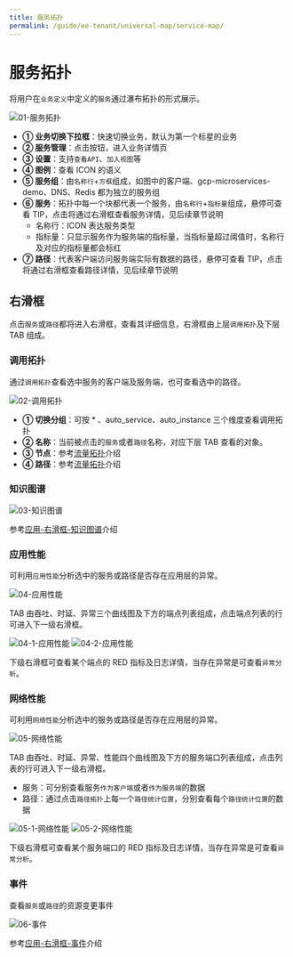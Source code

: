 ```yaml
---
title: 服务拓扑
permalink: /guide/ee-tenant/universal-map/service-map/
---
```


# 服务拓扑

将用户在`业务定义`中定义的`服务`通过瀑布拓扑的形式展示。

![01-服务拓扑](https://yunshan-guangzhou.oss-cn-beijing.aliyuncs.com/pub/pic/202310196530f3fa1b279.png)

- **① 业务切换下拉框**：快速切换业务，默认为第一个标星的业务
- **② 服务管理**：点击按钮，进入业务详情页
- **③ 设置**：支持`查看API`、`加入视图`等
- **④ 图例**：查看 ICON 的语义
- **⑤ 服务组**：由`名称行`+`方框`组成，如图中的客户端、gcp-microservices-demo、DNS、Redis 都为独立的服务组
- **⑥ 服务**：拓扑中每一个块都代表一个服务，由`名称行`+`指标量`组成，悬停可查看 TIP，点击将通过右滑框查看服务详情，见后续章节说明
  - 名称行：ICON 表达服务类型
  - 指标量：只显示服务作为服务端的指标量，当指标量超过阈值时，名称行及对应的指标量都会标红
- **⑦ 路径**：代表客户端访问服务端实际有数据的路径，悬停可查看 TIP，点击将通过右滑框查看路径详情，见后续章节说明

## 右滑框

点击`服务`或`路径`都将进入右滑框，查看其详细信息，右滑框由上层`调用拓扑`及下层 TAB 组成。

### 调用拓扑

通过`调用拓扑`查看选中服务的客户端及服务端，也可查看选中的路径。

![02-调用拓扑](https://yunshan-guangzhou.oss-cn-beijing.aliyuncs.com/pub/pic/202310196530f3fc61c4d.png)

- **① 切换分组**：可按 * 、auto_service、auto_instance 三个维度查看调用拓扑
- **② 名称**：当前被点击的`服务`或者`路径`名称，对应下层 TAB 查看的对象。
- **③ 节点**：参考[流量拓扑](../dashboard/panel/topology/)介绍
- **④ 路径**：参考[流量拓扑](../dashboard/panel/topology/)介绍

### 知识图谱

![03-知识图谱](https://yunshan-guangzhou.oss-cn-beijing.aliyuncs.com/pub/pic/202310196530f3f435c6d.png)

参考[应用-右滑框-知识图谱](../application/right-sliding-box/)介绍

### 应用性能

可利用`应用性能`分析选中的服务或路径是否存在应用层的异常。

![04-应用性能](https://yunshan-guangzhou.oss-cn-beijing.aliyuncs.com/pub/pic/202310196530f3f6ac6b5.png)

TAB 由吞吐、时延、异常三个曲线图及下方的端点列表组成，点击端点列表的行可进入下一级右滑框。

![04-1-应用性能](https://yunshan-guangzhou.oss-cn-beijing.aliyuncs.com/pub/pic/202310196530f3f764e5d.png)
![04-2-应用性能](https://yunshan-guangzhou.oss-cn-beijing.aliyuncs.com/pub/pic/202310196530f3f799476.png)

下级右滑框可查看某个端点的 RED 指标及日志详情，当存在异常是可查看`异常分析`。


### 网络性能

可利用`网络性能`分析选中的服务或路径是否存在应用层的异常。

![05-网络性能](https://yunshan-guangzhou.oss-cn-beijing.aliyuncs.com/pub/pic/202310196530f3f9625df.png)

TAB 由吞吐、时延、异常、性能四个曲线图及下方的服务端口列表组成，点击列表的行可进入下一级右滑框。
- 服务：可分别查看服务`作为客户端`或者`作为服务端`的数据
- 路径：通过点击`路径拓扑`上每一个`路径统计位置`，分别查看每个`路径统计位置`的数据

![05-1-网络性能](https://yunshan-guangzhou.oss-cn-beijing.aliyuncs.com/pub/pic/202310196530f3f9c515d.png)
![05-2-网络性能](https://yunshan-guangzhou.oss-cn-beijing.aliyuncs.com/pub/pic/202310196530f3fd02700.png)

下级右滑框可查看某个服务端口的 RED 指标及日志详情，当存在异常是可查看`异常分析`。

### 事件

查看`服务`或`路径`的资源变更事件

![06-事件](https://yunshan-guangzhou.oss-cn-beijing.aliyuncs.com/pub/pic/202310196530f3fcdb8b4.png)

参考[应用-右滑框-事件](../application/right-sliding-box/)介绍
